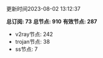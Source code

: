 更新时间2023-08-02 13:12:37

**总订阅: 73**
**总节点: 910**
**有效节点: 287**
- v2ray节点: 242
- trojan节点: 38
- ss节点: 7
